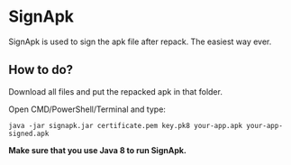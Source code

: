 # SignApk

SignApk is used to sign the apk file after repack. The easiest way ever.

## How to do?

Download all files and put the repacked apk in that folder.

Open CMD/PowerShell/Terminal and type:

```
java -jar signapk.jar certificate.pem key.pk8 your-app.apk your-app-signed.apk
```

**Make sure that you use Java 8 to run SignApk.**
